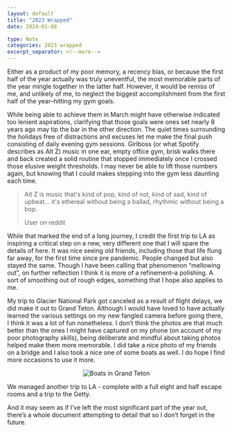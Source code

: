 ```yaml
---
layout: default
title: "2023 Wrapped"
date: 2024-01-08

type: Note
categories: 2023 wrapped
excerpt_separator: <!--more-->
---
```


Either as a product of my poor memory, a recency bias, or because the first half of the year actually was truly uneventful, the most memorable parts of the year mingle together in the latter half. However, it would be remiss of me, and unlikely of me, to neglect the biggest accomplishment from the first half of the year–hitting my gym goals.

<!--more-->

While being able to achieve them in March might have otherwise indicated too lenient aspirations, clarifying that those goals were ones set nearly 8 years ago may tip the bar in the other direction. The quiet times surrounding the holidays free of distractions and excuses let me make the final push consisting of daily evening gym sessions. Girlboss (or what Spotify describes as Alt Z) music in one ear, empty office gym, brisk walks there and back created a solid routine that stopped immediately once I crossed those elusive weight thresholds. I may never be able to lift those numbers again, but knowing that I could makes stepping into the gym less daunting each time.

> Alt Z is music that's kind of pop, kind of not, kind of sad, kind of upbeat… it's ethereal without being a ballad, rhythmic without being a bop.
>
> User on reddit

While that marked the end of a long journey, I credit the first trip to LA as inspiring a critical step on a new, very different one that I will spare the details of here. It was nice seeing old friends, including those that life flung far away, for the first time since pre pandemic. People changed but also stayed the same. Though I have been calling that phenomenon “mellowing out”, on further reflection I think it is more of a refinement–a polishing. A sort of smoothing out of rough edges, something that I hope also applies to me.

My trip to Glacier National Park got canceled as a result of flight delays, we did make it out to Grand Teton. Although I would have loved to have actually learned the various settings on my new fangled camera before going there, I think it was a lot of fun nonetheless. I don’t think the photos are that much better than the ones I might have captured on my phone (on account of my poor photography skills), being deliberate and mindful about taking photos helped make them more memorable. I did take a nice photo of my friends on a bridge and I also took a nice one of some boats as well. I do hope I find more occasions to use it more.

<center>
<img src="{{ site.baseurl }}/assets/grand-teton/boats.PNG" title="Boats in Grand Teton" max-width="100%" />
</center>

We managed another trip to LA - complete with a full eight and half escape rooms and a trip to the Getty.

And it may seem as if I’ve left the most significant part of the year out, there’s a whole document attempting to detail that so I don’t forget in the future.
